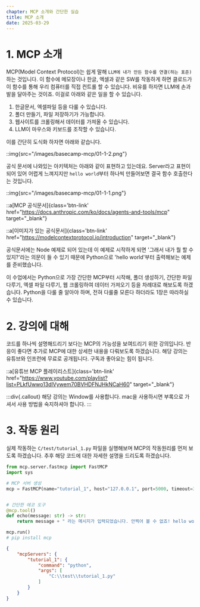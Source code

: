 ```yaml
---
chapter: MCP 소개와 간단한 실습
title: MCP 소개
date: 2025-03-29
---
```


# 1. MCP 소개

MCP(Model Context Protocol)는 쉽게 말해 `LLM에 내가 만든 함수를 연결(하는 표준)`하는 것입니다. 이 함수에 메모장이나 한글, 엑셀과 같은 SW를 작동하게 하면 클로드가 이 함수를 통해 우리 컴퓨터를 직접 컨트롤 할 수 있습니다. 비유를 하자면 LLM에 손과 발을 달아주는 것이죠. 이걸로 아래와 같은 일을 할 수 있습니다.

1. 한글문서, 엑셀파일 등을 다룰 수 있습니다.
2. 폴더 만들기, 파일 저장하기가 가능합니다.
3. 웹사이트를 크롤링해서 데이터를 가져올 수 있습니다.
4. LLM이 마우스와 키보드를 조작할 수 있습니다.

이를 간단히 도식화 하자면 아래와 같습니다.

::img{src="/images/basecamp-mcp/01-1-2.png"}

공식 문서에 나와있는 아키텍처는 아래와 같이 표현하고 있는데요. Server라고 표현이 되어 있어 어렵게 느껴지지만 `hello world`부터 하나씩 만들어보면 결국 함수 호출한다는 것입니다.

::img{src="/images/basecamp-mcp/01-1-1.png"}

::a[MCP 공식문서]{class='btn-link' href="https://docs.anthropic.com/ko/docs/agents-and-tools/mcp" target="\_blank"}

::a[이미지가 있는 공식문서]{class='btn-link' href="https://modelcontextprotocol.io/introduction" target="\_blank"}

공식문서에는 Node 예제로 되어 있는데 이 예제로 시작하게 되면 '그래서 내가 뭘 할 수 있지?'라는 의문이 들 수 있기 때문에 Python으로 'hello world'부터 출력해보는 예제를 준비했습니다.

이 수업에서는 Python으로 가장 간단한 MCP부터 시작해, 폴더 생성하기, 간단한 파일 다루기, 엑셀 파일 다루기, 웹 크롤링하여 데이터 가져오기 등을 차례대로 해보도록 하겠습니다. Python을 다룰 줄 알아야 하며, 전혀 다룰줄 모른다 하더라도 1장은 따라하실 수 있습니다.

# 2. 강의에 대해

코드를 하나씩 설명해드리기 보다는 MCP의 가능성을 보여드리기 위한 강의입니다. 반응이 좋다면 추가로 MCP에 대한 상세한 내용을 다뤄보도록 하겠습니다. 해당 강의는 유튜브와 인프런에 무료로 공개됩니다. 구독과 좋아요는 힘이 됩니다.

::a[유튜브 MCP 플레이리스트]{class='btn-link' href="https://www.youtube.com/playlist?list=PLkfUwwo13dlVywem70BVHDFNJHkNCaH60" target="\_blank"}

:::div{.callout}
해당 강의는 Window를 사용합니다. mac을 사용하시면 부록으로 가셔서 사용 방법을 숙지하셔야 합니다.
:::

# 3. 작동 원리

실제 작동하는 `C/test/tutorial_1.py` 파일을 실행해보며 MCP의 작동원리를 먼저 보도록 하겠습니다. 추후 해당 코드에 대한 자세한 설명을 드리도록 하겠습니다.

```python
from mcp.server.fastmcp import FastMCP
import sys

# MCP 서버 생성
mcp = FastMCP(name="tutorial_1", host="127.0.0.1", port=5000, timeout=30)


# 간단한 에코 도구
@mcp.tool()
def echo(message: str) -> str:
    return message + " 라는 메시지가 입력되었습니다. 안찍어 볼 수 없죠! hello world!"

mcp.run()
# pip install mcp
```

```json
{
    "mcpServers": {
        "tutorial_1": {
            "command": "python",
            "args": [
                "C:\\test\\tutorial_1.py"
            ]
        }
    }
}
```
